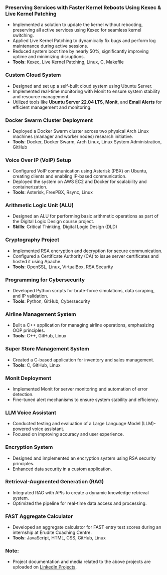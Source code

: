 
### Preserving Services with Faster Kernel Reboots Using Kexec & Live Kernel Patching
- Implemented a solution to update the kernel without rebooting, preserving all active services using Kexec for seamless kernel switching.
- Applied Live Kernel Patching to dynamically fix bugs and perform log maintenance during active sessions.
- Reduced system boot time by nearly 50%, significantly improving uptime and minimizing disruptions.
- **Tools**: Kexec, Live Kernel Patching, Linux, C, Makefile

### Custom Cloud System
- Designed and set up a self-built cloud system using Ubuntu Server.
- Implemented real-time monitoring with Monit to ensure system stability and resource management.
- Utilized tools like **Ubuntu Server 22.04 LTS**, **Monit**, and **Email Alerts** for efficient management and monitoring.


### Docker Swarm Cluster Deployment
- Deployed a Docker Swarm cluster across two physical Arch Linux machines (manager and worker nodes) research initiative.
- **Tools**: Docker, Docker Swarm, Arch Linux, Linux System Administration, GitHub


### Voice Over IP (VoIP) Setup
- Configured VoIP communication using Asterisk (PBX) on Ubuntu, creating clients and enabling IP-based communication.
- Deployed the system on AWS EC2 and Docker for scalability and containerization.
- **Tools**: Asterisk, FreePBX, Rsync, Linux

### Arithmetic Logic Unit (ALU)
- Designed an ALU for performing basic arithmetic operations as part of the Digital Logic Design course project.
- **Skills**: Critical Thinking, Digital Logic Design (DLD)

### Cryptography Project
- Implemented RSA encryption and decryption for secure communication.
- Configured a Certificate Authority (CA) to issue server certificates and hosted it using Apache.
- **Tools**: OpenSSL, Linux, VirtualBox, RSA Security

### Programming for Cybersecurity
- Developed Python scripts for brute-force simulations, data scraping, and IP validation.
- **Tools**: Python, GitHub, Cybersecurity

### Airline Management System
- Built a C++ application for managing airline operations, emphasizing OOP principles.
- **Tools**: C++, GitHub, Linux

### Super Store Management System
- Created a C-based application for inventory and sales management.
- **Tools**: C, GitHub, Linux

### Monit Deployment
- Implemented Monit for server monitoring and automation of error detection.
- Fine-tuned alert mechanisms to ensure system stability and efficiency.

### LLM Voice Assistant
- Conducted testing and evaluation of a Large Language Model (LLM)-powered voice assistant.
- Focused on improving accuracy and user experience.

### Encryption System
- Designed and implemented an encryption system using RSA security principles.
- Enhanced data security in a custom application.

### Retrieval-Augmented Generation (RAG)
- Integrated RAG with APIs to create a dynamic knowledge retrieval system.
- Optimized the pipeline for real-time data access and processing.

### FAST Aggregate Calculator
- Developed an aggregate calculator for FAST entry test scores during an internship at Erudite Coaching Centre.
- **Tools**: JavaScript, HTML, CSS, GitHub, Linux


### Note:
- Project documentation and media related to the above projects are uploaded on [LinkedIn Projects](https://www.linkedin.com/in/haris-shahzad786/details/projects/).

